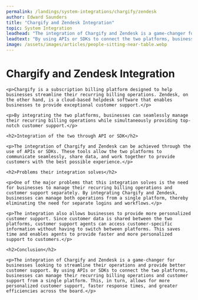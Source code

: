 ```yaml
---
permalink: /landings/system-integrations/chargify/zendesk
author: Edward Saunders
title: "Chargify and Zendesk Integration"
topic: System Integration
leadhead: "The integration of Chargify and Zendesk is a game-changer for businesses looking to streamline their operations and provide better customer support"
leadtext: "By using APIs or SDKs to connect the two platforms, businesses can manage their recurring billing operations and customer support from a single platform. This, in turn, allows for more personalized customer support, faster response times, and greater efficiencies across the board."
image: /assets/images/articles/people-sitting-near-table.webp
---
```

<div class="arttext">	<h1>Chargify and Zendesk Integration</h1>

	<p>Chargify is a subscription billing platform designed to help businesses streamline their recurring billing operations. Zendesk, on the other hand, is a cloud-based helpdesk software that enables businesses to provide exceptional customer support.</p>

	<p>By integrating the two platforms, businesses can seamlessly manage their recurring billing operations while simultaneously providing top-notch customer support.</p>

	<h2>Integration of the two through API or SDK</h2>

	<p>The integration of Chargify and Zendesk can be achieved through the use of APIs or SDKs. These tools allow the two platforms to communicate seamlessly, share data, and work together to provide customers with the best possible experience.</p>

	<h2>Problems their integration solves</h2>

	<p>One of the major problems that this integration solves is the need for businesses to manage their recurring billing operations and customer support separately. By integrating Chargify and Zendesk, businesses can manage both operations from a single platform, thereby eliminating the need for separate logins and workflows.</p>

	<p>The integration also allows businesses to provide more personalized customer support. Since customer data is shared between the two platforms, customer support agents can access customer-specific information without having to switch between platforms. This saves time and enables agents to provide faster and more personalized support to customers.</p>

	<h2>Conclusion</h2>

	<p>The integration of Chargify and Zendesk is a game-changer for businesses looking to streamline their operations and provide better customer support. By using APIs or SDKs to connect the two platforms, businesses can manage their recurring billing operations and customer support from a single platform. This, in turn, allows for more personalized customer support, faster response times, and greater efficiencies across the board.</p>

</div>